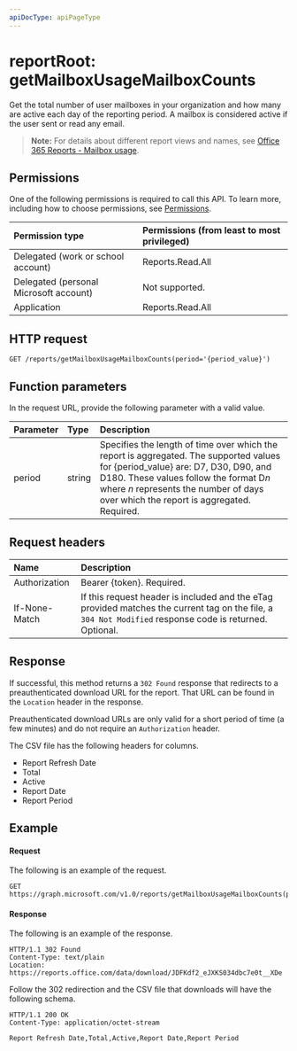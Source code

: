 ```yaml
---
apiDocType: apiPageType
---
```

# reportRoot: getMailboxUsageMailboxCounts

Get the total number of user mailboxes in your organization and how many are active each day of the reporting period. A mailbox is considered active if the user sent or read any email.

> **Note:** For details about different report views and names, see [Office 365 Reports - Mailbox usage](https://support.office.com/client/Mailbox-usage-beffbe01-ce2d-4614-9ae5-7898868e2729).

## Permissions

One of the following permissions is required to call this API. To learn more, including how to choose permissions, see [Permissions](../../../concepts/permissions_reference.md).

| Permission type                        | Permissions (from least to most privileged) |
| :------------------------------------- | :--------------------------------------- |
| Delegated (work or school account)     | Reports.Read.All                         |
| Delegated (personal Microsoft account) | Not supported.                           |
| Application                            | Reports.Read.All                         |

## HTTP request

<!-- { "blockType": "ignored" } --> 

```http
GET /reports/getMailboxUsageMailboxCounts(period='{period_value}')
```

## Function parameters

In the request URL, provide the following parameter with a valid value.

| Parameter | Type   | Description                              |
| :-------- | :----- | :--------------------------------------- |
| period    | string | Specifies the length of time over which the report is aggregated. The supported values for {period_value} are: D7, D30, D90, and D180. These values follow the format D*n* where *n* represents the number of days over which the report is aggregated. Required. |

## Request headers

| Name          | Description                              |
| :------------ | :--------------------------------------- |
| Authorization | Bearer {token}. Required.                |
| If-None-Match | If this request header is included and the eTag provided matches the current tag on the file, a `304 Not Modified` response code is returned. Optional. |

## Response

If successful, this method returns a `302 Found` response that redirects to a preauthenticated download URL for the report. That URL can be found in the `Location` header in the response.

Preauthenticated download URLs are only valid for a short period of time (a few minutes) and do not require an `Authorization` header.

The CSV file has the following headers for columns.

- Report Refresh Date
- Total
- Active
- Report Date
- Report Period

## Example

#### Request

The following is an example of the request.

<!--{
  "blockType": "request",
  "isComposable": true,
  "name": "reportroot_getmailboxusagemailboxcounts"
}-->

```http
GET https://graph.microsoft.com/v1.0/reports/getMailboxUsageMailboxCounts(period='D7')
```

#### Response

The following is an example of the response.

<!-- {
  "blockType": "response",
  "truncated": true,
  "@odata.type": "microsoft.graph.report"
} -->

```http
HTTP/1.1 302 Found
Content-Type: text/plain
Location: https://reports.office.com/data/download/JDFKdf2_eJXKS034dbc7e0t__XDe
```

Follow the 302 redirection and the CSV file that downloads will have the following schema.

<!-- { "blockType": "ignored" } --> 

```http
HTTP/1.1 200 OK
Content-Type: application/octet-stream

Report Refresh Date,Total,Active,Report Date,Report Period
```
